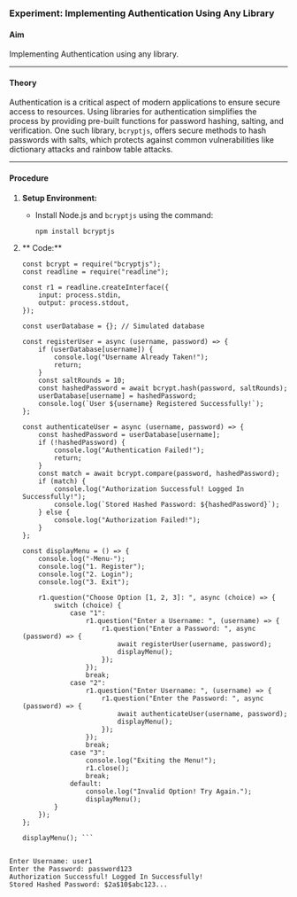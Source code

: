 ### Experiment: Implementing Authentication Using Any Library  

#### **Aim**  
Implementing Authentication using any library.  

---

#### **Theory**  
Authentication is a critical aspect of modern applications to ensure secure access to resources. Using libraries for authentication simplifies the process by providing pre-built functions for password hashing, salting, and verification. One such library, `bcryptjs`, offers secure methods to hash passwords with salts, which protects against common vulnerabilities like dictionary attacks and rainbow table attacks.  

---

#### **Procedure**  
1. **Setup Environment:**  
   - Install Node.js and `bcryptjs` using the command:  
     ```bash
     npm install bcryptjs
     ```

2. ** Code:**  
   

   ```nodejs
   const bcrypt = require("bcryptjs");
   const readline = require("readline");

   const r1 = readline.createInterface({
       input: process.stdin,
       output: process.stdout,
   });

   const userDatabase = {}; // Simulated database

   const registerUser = async (username, password) => {
       if (userDatabase[username]) {
           console.log("Username Already Taken!");
           return;
       }
       const saltRounds = 10;
       const hashedPassword = await bcrypt.hash(password, saltRounds);
       userDatabase[username] = hashedPassword;
       console.log(`User ${username} Registered Successfully!`);
   };

   const authenticateUser = async (username, password) => {
       const hashedPassword = userDatabase[username];
       if (!hashedPassword) {
           console.log("Authentication Failed!");
           return;
       }
       const match = await bcrypt.compare(password, hashedPassword);
       if (match) {
           console.log("Authorization Successful! Logged In Successfully!");
           console.log(`Stored Hashed Password: ${hashedPassword}`);
       } else {
           console.log("Authorization Failed!");
       }
   };

   const displayMenu = () => {
       console.log("-Menu-");
       console.log("1. Register");
       console.log("2. Login");
       console.log("3. Exit");

       r1.question("Choose Option [1, 2, 3]: ", async (choice) => {
           switch (choice) {
               case "1":
                   r1.question("Enter a Username: ", (username) => {
                       r1.question("Enter a Password: ", async (password) => {
                           await registerUser(username, password);
                           displayMenu();
                       });
                   });
                   break;
               case "2":
                   r1.question("Enter Username: ", (username) => {
                       r1.question("Enter the Password: ", async (password) => {
                           await authenticateUser(username, password);
                           displayMenu();
                       });
                   });
                   break;
               case "3":
                   console.log("Exiting the Menu!");
                   r1.close();
                   break;
               default:
                   console.log("Invalid Option! Try Again.");
                   displayMenu();
           }
       });
   };

   displayMenu(); ```


```
Enter Username: user1  
Enter the Password: password123  
Authorization Successful! Logged In Successfully!  
Stored Hashed Password: $2a$10$abc123...